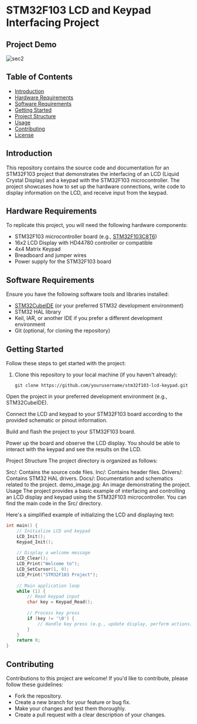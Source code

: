 # STM32F103 LCD and Keypad Interfacing Project

## Project Demo

![sec2](https://github.com/aliabooof/embedded_System_Online_Diploma/assets/62174374/bc782b00-8ccb-436c-954b-241e017289ca)


## Table of Contents

- [Introduction](#introduction)
- [Hardware Requirements](#hardware-requirements)
- [Software Requirements](#software-requirements)
- [Getting Started](#getting-started)
- [Project Structure](#project-structure)
- [Usage](#usage)
- [Contributing](#Contributing)
- [License](#license)

## Introduction

This repository contains the source code and documentation for an STM32F103 project that demonstrates the interfacing of an LCD (Liquid Crystal Display) and a keypad with the STM32F103 microcontroller. The project showcases how to set up the hardware connections, write code to display information on the LCD, and receive input from the keypad.

## Hardware Requirements

To replicate this project, you will need the following hardware components:

- STM32F103 microcontroller board (e.g., [STM32F103C8T6](https://www.st.com/en/microcontrollers-microprocessors/stm32f103.html))
- 16x2 LCD Display with HD44780 controller or compatible
- 4x4 Matrix Keypad
- Breadboard and jumper wires
- Power supply for the STM32F103 board

## Software Requirements

Ensure you have the following software tools and libraries installed:

- [STM32CubeIDE](https://www.st.com/en/development-tools/stm32cubeide.html) (or your preferred STM32 development environment)
- STM32 HAL library
- Keil, IAR, or another IDE if you prefer a different development environment
- Git (optional, for cloning the repository)

## Getting Started

Follow these steps to get started with the project:

1. Clone this repository to your local machine (if you haven't already):

   ```shell
   git clone https://github.com/yourusername/stm32f103-lcd-keypad.git
Open the project in your preferred development environment (e.g., STM32CubeIDE).

Connect the LCD and keypad to your STM32F103 board according to the provided schematic or pinout information.

Build and flash the project to your STM32F103 board.

Power up the board and observe the LCD display. You should be able to interact with the keypad and see the results on the LCD.

Project Structure
The project directory is organized as follows:

Src/: Contains the source code files.
Inc/: Contains header files.
Drivers/: Contains STM32 HAL drivers.
Docs/: Documentation and schematics related to the project.
demo_image.jpg: An image demonstrating the project.
Usage
The project provides a basic example of interfacing and controlling an LCD display and keypad using the STM32F103 microcontroller. You can find the main code in the Src/ directory.

Here's a simplified example of initializing the LCD and displaying text:

```c
int main() {
    // Initialize LCD and keypad
    LCD_Init();
    Keypad_Init();
    
    // Display a welcome message
    LCD_Clear();
    LCD_Print("Welcome to");
    LCD_SetCursor(1, 0);
    LCD_Print("STM32F103 Project");
    
    // Main application loop
    while (1) {
        // Read keypad input
        char key = Keypad_Read();
        
        // Process key press
        if (key != '\0') {
            // Handle key press (e.g., update display, perform actions)
        }
    }
    return 0;
}
```

## Contributing
Contributions to this project are welcome! If you'd like to contribute, please follow these guidelines:

- Fork the repository.
- Create a new branch for your feature or bug fix.
- Make your changes and test them thoroughly.
- Create a pull request with a clear description of your changes.


